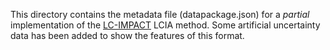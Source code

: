 This directory contains the metadata file (datapackage.json) for a *partial* implementation of the [LC-IMPACT](http://www.lc-impact.eu/) LCIA method. Some artificial uncertainty data has been added to show the features of this format.
